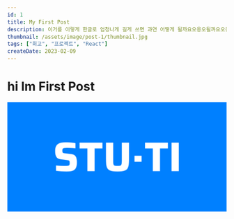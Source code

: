 ```yaml
---
id: 1
title: My First Post
description: 이거를 이렇게 한글로 엄청나게 길게 쓰면 과연 어떻게 될까요오옹오될까요오옹오될까요오옹오될까요오옹오될까요오옹오될까요오옹오될까요오옹오될까요오옹오될까요오옹오될까요오옹오될까요오옹오
thumbnail: /assets/image/post-1/thumbnail.jpg
tags: ["회고", "프로젝트", "React"]
createDate: 2023-02-09
---
```


# hi Im First Post

![thumbnail](/public/assets/image/post-1/thumbnail.jpg)
